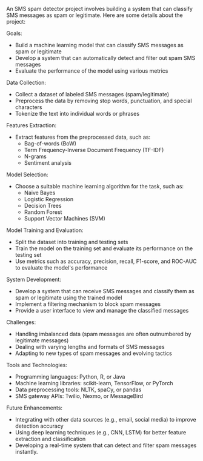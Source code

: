 An SMS spam detector project involves building a system that can classify SMS messages as spam or legitimate. Here are some details about the project:

Goals:

- Build a machine learning model that can classify SMS messages as spam or legitimate
- Develop a system that can automatically detect and filter out spam SMS messages
- Evaluate the performance of the model using various metrics

Data Collection:

- Collect a dataset of labeled SMS messages (spam/legitimate)
- Preprocess the data by removing stop words, punctuation, and special characters
- Tokenize the text into individual words or phrases

Features Extraction:

- Extract features from the preprocessed data, such as:
    - Bag-of-words (BoW)
    - Term Frequency-Inverse Document Frequency (TF-IDF)
    - N-grams
    - Sentiment analysis

Model Selection:

- Choose a suitable machine learning algorithm for the task, such as:
    - Naive Bayes
    - Logistic Regression
    - Decision Trees
    - Random Forest
    - Support Vector Machines (SVM)

Model Training and Evaluation:

- Split the dataset into training and testing sets
- Train the model on the training set and evaluate its performance on the testing set
- Use metrics such as accuracy, precision, recall, F1-score, and ROC-AUC to evaluate the model's performance

System Development:

- Develop a system that can receive SMS messages and classify them as spam or legitimate using the trained model
- Implement a filtering mechanism to block spam messages
- Provide a user interface to view and manage the classified messages

Challenges:

- Handling imbalanced data (spam messages are often outnumbered by legitimate messages)
- Dealing with varying lengths and formats of SMS messages
- Adapting to new types of spam messages and evolving tactics

Tools and Technologies:

- Programming languages: Python, R, or Java
- Machine learning libraries: scikit-learn, TensorFlow, or PyTorch
- Data preprocessing tools: NLTK, spaCy, or pandas
- SMS gateway APIs: Twilio, Nexmo, or MessageBird

Future Enhancements:

- Integrating with other data sources (e.g., email, social media) to improve detection accuracy
- Using deep learning techniques (e.g., CNN, LSTM) for better feature extraction and classification
- Developing a real-time system that can detect and filter spam messages instantly.
